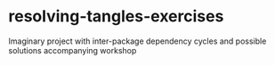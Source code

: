 # resolving-tangles-exercises
Imaginary project with inter-package dependency cycles and possible solutions accompanying workshop
